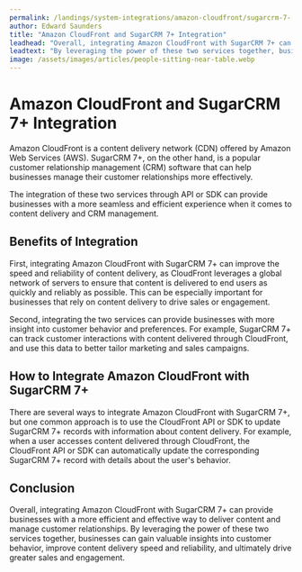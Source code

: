 ```yaml
---
permalink: /landings/system-integrations/amazon-cloudfront/sugarcrm-7-
author: Edward Saunders
title: "Amazon CloudFront and SugarCRM 7+ Integration"
leadhead: "Overall, integrating Amazon CloudFront with SugarCRM 7+ can provide businesses with a more efficient and effective way to deliver content and manage customer relationships"
leadtext: "By leveraging the power of these two services together, businesses can gain valuable insights into customer behavior, improve content delivery speed and reliability, and ultimately drive greater sales and engagement."
image: /assets/images/articles/people-sitting-near-table.webp
---
```

<div class="arttext">	<h1>Amazon CloudFront and SugarCRM 7+ Integration</h1>
	<p>Amazon CloudFront is a content delivery network (CDN) offered by Amazon Web Services (AWS). SugarCRM 7+, on the other hand, is a popular customer relationship management (CRM) software that can help businesses manage their customer relationships more effectively.</p>
	<p>The integration of these two services through API or SDK can provide businesses with a more seamless and efficient experience when it comes to content delivery and CRM management.</p>
	<h2>Benefits of Integration</h2>
	<p>First, integrating Amazon CloudFront with SugarCRM 7+ can improve the speed and reliability of content delivery, as CloudFront leverages a global network of servers to ensure that content is delivered to end users as quickly and reliably as possible. This can be especially important for businesses that rely on content delivery to drive sales or engagement.</p>
	<p>Second, integrating the two services can provide businesses with more insight into customer behavior and preferences. For example, SugarCRM 7+ can track customer interactions with content delivered through CloudFront, and use this data to better tailor marketing and sales campaigns.</p>
	<h2>How to Integrate Amazon CloudFront with SugarCRM 7+</h2>
	<p>There are several ways to integrate Amazon CloudFront with SugarCRM 7+, but one common approach is to use the CloudFront API or SDK to update SugarCRM 7+ records with information about content delivery. For example, when a user accesses content delivered through CloudFront, the CloudFront API or SDK can automatically update the corresponding SugarCRM 7+ record with details about the user's behavior.</p>
	<h2>Conclusion</h2>
	<p>Overall, integrating Amazon CloudFront with SugarCRM 7+ can provide businesses with a more efficient and effective way to deliver content and manage customer relationships. By leveraging the power of these two services together, businesses can gain valuable insights into customer behavior, improve content delivery speed and reliability, and ultimately drive greater sales and engagement.</p>
</div>